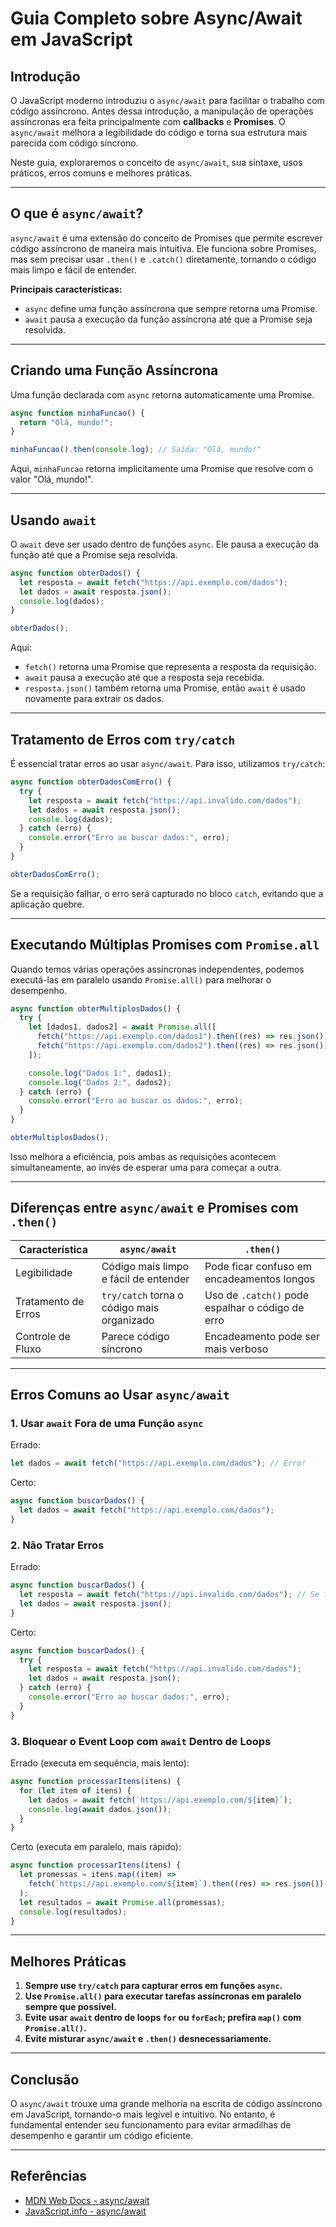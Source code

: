 # Guia Completo sobre Async/Await em JavaScript

## Introdução

O JavaScript moderno introduziu o `async/await` para facilitar o trabalho com código assíncrono. Antes dessa introdução, a manipulação de operações assíncronas era feita principalmente com **callbacks** e **Promises**. O `async/await` melhora a legibilidade do código e torna sua estrutura mais parecida com código síncrono.

Neste guia, exploraremos o conceito de `async/await`, sua sintaxe, usos práticos, erros comuns e melhores práticas.

---

## O que é `async/await`?

`async/await` é uma extensão do conceito de Promises que permite escrever código assíncrono de maneira mais intuitiva. Ele funciona sobre Promises, mas sem precisar usar `.then()` e `.catch()` diretamente, tornando o código mais limpo e fácil de entender.

**Principais características:**

- `async` define uma função assíncrona que sempre retorna uma Promise.
- `await` pausa a execução da função assíncrona até que a Promise seja resolvida.

---

## Criando uma Função Assíncrona

Uma função declarada com `async` retorna automaticamente uma Promise.

```javascript
async function minhaFuncao() {
  return "Olá, mundo!";
}

minhaFuncao().then(console.log); // Saída: "Olá, mundo!"
```

Aqui, `minhaFuncao` retorna implicitamente uma Promise que resolve com o valor "Olá, mundo!".

---

## Usando `await`

O `await` deve ser usado dentro de funções `async`. Ele pausa a execução da função até que a Promise seja resolvida.

```javascript
async function obterDados() {
  let resposta = await fetch("https://api.exemplo.com/dados");
  let dados = await resposta.json();
  console.log(dados);
}

obterDados();
```

Aqui:

- `fetch()` retorna uma Promise que representa a resposta da requisição.
- `await` pausa a execução até que a resposta seja recebida.
- `resposta.json()` também retorna uma Promise, então `await` é usado novamente para extrair os dados.

---

## Tratamento de Erros com `try/catch`

É essencial tratar erros ao usar `async/await`. Para isso, utilizamos `try/catch`:

```javascript
async function obterDadosComErro() {
  try {
    let resposta = await fetch("https://api.invalido.com/dados");
    let dados = await resposta.json();
    console.log(dados);
  } catch (erro) {
    console.error("Erro ao buscar dados:", erro);
  }
}

obterDadosComErro();
```

Se a requisição falhar, o erro será capturado no bloco `catch`, evitando que a aplicação quebre.

---

## Executando Múltiplas Promises com `Promise.all`

Quando temos várias operações assíncronas independentes, podemos executá-las em paralelo usando `Promise.all()` para melhorar o desempenho.

```javascript
async function obterMultiplosDados() {
  try {
    let [dados1, dados2] = await Promise.all([
      fetch("https://api.exemplo.com/dados1").then((res) => res.json()),
      fetch("https://api.exemplo.com/dados2").then((res) => res.json()),
    ]);

    console.log("Dados 1:", dados1);
    console.log("Dados 2:", dados2);
  } catch (erro) {
    console.error("Erro ao buscar os dados:", erro);
  }
}

obterMultiplosDados();
```

Isso melhora a eficiência, pois ambas as requisições acontecem simultaneamente, ao invés de esperar uma para começar a outra.

---

## Diferenças entre `async/await` e Promises com `.then()`

| Característica      | `async/await`                              | `.then()`                                        |
| ------------------- | ------------------------------------------ | ------------------------------------------------ |
| Legibilidade        | Código mais limpo e fácil de entender      | Pode ficar confuso em encadeamentos longos       |
| Tratamento de Erros | `try/catch` torna o código mais organizado | Uso de `.catch()` pode espalhar o código de erro |
| Controle de Fluxo   | Parece código síncrono                     | Encadeamento pode ser mais verboso               |

---

## Erros Comuns ao Usar `async/await`

### 1. Usar `await` Fora de uma Função `async`

Errado:

```javascript
let dados = await fetch("https://api.exemplo.com/dados"); // Erro!
```

Certo:

```javascript
async function buscarDados() {
  let dados = await fetch("https://api.exemplo.com/dados");
}
```

### 2. Não Tratar Erros

Errado:

```javascript
async function buscarDados() {
  let resposta = await fetch("https://api.invalido.com/dados"); // Se falhar, quebra tudo
  let dados = await resposta.json();
}
```

Certo:

```javascript
async function buscarDados() {
  try {
    let resposta = await fetch("https://api.invalido.com/dados");
    let dados = await resposta.json();
  } catch (erro) {
    console.error("Erro ao buscar dados:", erro);
  }
}
```

### 3. Bloquear o Event Loop com `await` Dentro de Loops

Errado (executa em sequência, mais lento):

```javascript
async function processarItens(itens) {
  for (let item of itens) {
    let dados = await fetch(`https://api.exemplo.com/${item}`);
    console.log(await dados.json());
  }
}
```

Certo (executa em paralelo, mais rápido):

```javascript
async function processarItens(itens) {
  let promessas = itens.map((item) =>
    fetch(`https://api.exemplo.com/${item}`).then((res) => res.json())
  );
  let resultados = await Promise.all(promessas);
  console.log(resultados);
}
```

---

## Melhores Práticas

1. **Sempre use `try/catch` para capturar erros em funções `async`.**
2. **Use `Promise.all()` para executar tarefas assíncronas em paralelo sempre que possível.**
3. **Evite usar `await` dentro de loops `for` ou `forEach`; prefira `map()` com `Promise.all()`.**
4. **Evite misturar `async/await` e `.then()` desnecessariamente.**

---

## Conclusão

O `async/await` trouxe uma grande melhoria na escrita de código assíncrono em JavaScript, tornando-o mais legível e intuitivo. No entanto, é fundamental entender seu funcionamento para evitar armadilhas de desempenho e garantir um código eficiente.

---

## Referências

- [MDN Web Docs - async/await](https://developer.mozilla.org/pt-BR/docs/Web/JavaScript/Reference/Statements/async_function)
- [JavaScript.info - async/await](https://javascript.info/async-await)
